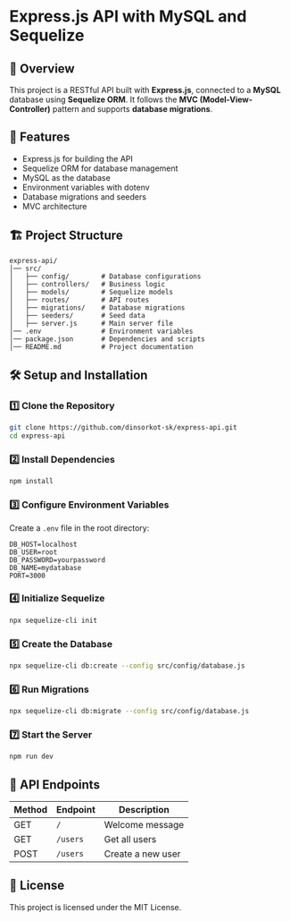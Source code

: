 # Express.js API with MySQL and Sequelize

## 📌 Overview
This project is a RESTful API built with **Express.js**, connected to a **MySQL** database using **Sequelize ORM**. It follows the **MVC (Model-View-Controller)** pattern and supports **database migrations**.

## 🚀 Features
- Express.js for building the API
- Sequelize ORM for database management
- MySQL as the database
- Environment variables with dotenv
- Database migrations and seeders
- MVC architecture

## 🏗 Project Structure
```
express-api/
│── src/
│   ├── config/        # Database configurations
│   ├── controllers/   # Business logic
│   ├── models/        # Sequelize models
│   ├── routes/        # API routes
│   ├── migrations/    # Database migrations
│   ├── seeders/       # Seed data
│   ├── server.js      # Main server file
│── .env               # Environment variables
│── package.json       # Dependencies and scripts
│── README.md          # Project documentation
```

## 🛠 Setup and Installation
### 1️⃣ Clone the Repository
```sh
git clone https://github.com/dinsorkot-sk/express-api.git
cd express-api
```

### 2️⃣ Install Dependencies
```sh
npm install
```

### 3️⃣ Configure Environment Variables
Create a `.env` file in the root directory:
```
DB_HOST=localhost
DB_USER=root
DB_PASSWORD=yourpassword
DB_NAME=mydatabase
PORT=3000
```

### 4️⃣ Initialize Sequelize
```sh
npx sequelize-cli init
```

### 5️⃣ Create the Database
```sh
npx sequelize-cli db:create --config src/config/database.js
```

### 6️⃣ Run Migrations
```sh
npx sequelize-cli db:migrate --config src/config/database.js
```

### 7️⃣ Start the Server
```sh
npm run dev
```

## 📡 API Endpoints
| Method | Endpoint       | Description         |
|--------|--------------|---------------------|
| GET    | `/`          | Welcome message    |
| GET    | `/users`     | Get all users      |
| POST   | `/users`     | Create a new user  |

## 📜 License
This project is licensed under the MIT License.

